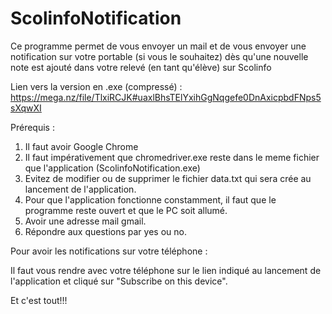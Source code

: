 # ScolinfoNotification
Ce programme permet de vous envoyer un mail et de vous envoyer une notification sur votre portable (si vous le souhaitez) dès qu'une nouvelle note est ajouté dans votre relevé (en tant qu'élève) sur Scolinfo

Lien vers la version en .exe (compressé) : https://mega.nz/file/TlxiRCJK#uaxlBhsTElYxihGgNqgefe0DnAxicpbdFNps5sXqwXI

Prérequis : 

1. Il faut avoir Google Chrome
2. Il faut impérativement que chromedriver.exe reste dans le meme fichier que l'application (ScolinfoNotification.exe)
3. Evitez de modifier ou de supprimer le fichier data.txt qui sera crée au lancement de l'application.
4. Pour que l'application fonctionne constamment, il faut que le programme reste ouvert et que le PC soit allumé.
5. Avoir une adresse mail gmail.
6. Répondre aux questions par yes ou no.

Pour avoir les notifications sur votre téléphone : 

Il faut vous rendre avec votre téléphone sur le lien indiqué au lancement de l'application et cliqué sur "Subscribe on this device".

Et c'est tout!!!
